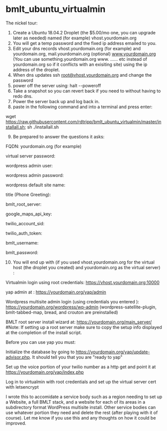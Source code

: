 # bmlt_ubuntu_virtualmin

The nickel tour:

1.  Create a Ubuntu 18.04.2 Droplet (the $5.00/mo one,  you can upgrade later as needed) named (for example) vhost.yourdomain.org
2.  You will get a temp  password and the fixed ip address emailed to you.   
3.  Edit your dns records vhost.yourdomain.org (for example) and yourdomain.org, mail.yourdomain.org (optional) www.yourdomain.org (You can use something.yourdomain.org www. ...... etc instead of yourdomain.org so if it conflicts with an exisiting site) using the ip address of the droplet.
4.  When dns updates ssh root@vhost.yourdomain.org and change the password
5.  power off the server using:
         halt --poweroff
6.  Take a snapshot so you can revert back if you need to without having to redo dns.
7.  Power the server back up and log back in.
8.  paste in the following command and into a terminal and press enter:

wget https://raw.githubusercontent.com/rdtripp/bmlt_ubuntu_virtualmin/master/installall.sh; sh ./installall.sh

9. Be prepared to answer the questions it asks:

 FQDN:  yourdomain.org (for example)

 virtual server password: 
 
 wordpress admin user:
 
 wordpress admin password:
 
 wordpress default site name:

 title (Phone Greeting):

 bmlt_root_server:

 google_maps_api_key:

 twilio_account_sid:

 twilio_auth_token:

 bmlt_username:

 bmlt_password:

10.  You will end up with (if you used vhost.yourdomain.org for the virtual host (the droplet you created) and yourdomain.org as the virtual server) :

  Virtualmin login using root credentials:  https://vhost.yourdomain.org:10000

  yap admin at :  https://yourdomain.org/yap/admin

  Wordpress multisite admin login (using credentials you entered ):
https://yourdomain.org/wordpress/wp-admin  (wordpress-satellite-plugin, bmlt-tabbed-map, bread, and crouton are preinstalled)

  BMLT root server install wizard at:  https://yourdomain.org/main_server/  #Note: If setting up a root server make sure to copy the setup info displayed at the completion of the install script.

Before you can use yap you must:

  Initialize the database by going to https://yourdomain.org/yap/update-advisor.php.  It should tell you that you are "ready to yap"
  
  Set up the voice portion of your twilio number as a http get and point it at https://yourdomain.org/yap/index.php
 
  Log in to virtualmin with root credentials and set up the virtual server cert with letsencrypt

I wrote this to accomidate a service body such as a region needing to set up a Website, a full BMLT stack, and a website for each of its areas in a subdirectory format WordPress multisite install.  Other service bodies can use whatever portion they need and delete the rest (after playing with it of course).  Let me know if you use this and any thoughts on how it could be improved.


